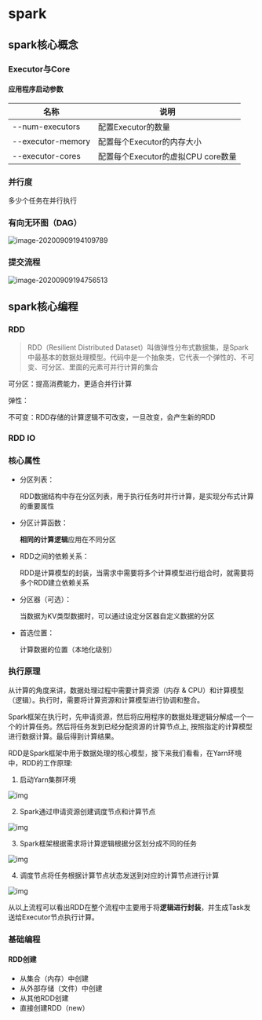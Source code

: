 # spark

## spark核心概念

### Executor与Core

#### 应用程序启动参数

| 名称              | 说明                               |
| ----------------- | ---------------------------------- |
| --num-executors   | 配置Executor的数量                 |
| --executor-memory | 配置每个Executor的内存大小         |
| --executor-cores  | 配置每个Executor的虚拟CPU core数量 |

### 并行度

多少个任务在并行执行

### 有向无环图（DAG）

![image-20200909194109789](/Users/coderlin/Documents/learning/技术总结/typorePic/spark-DAG.png)

### 提交流程

![image-20200909194756513](/Users/coderlin/Documents/learning/技术总结/typorePic/spark-提交流程.png)

## spark核心编程

### RDD

> RDD（Resilient Distributed Dataset）叫做弹性分布式数据集，是Spark中最基本的数据处理模型。代码中是一个抽象类，它代表一个弹性的、不可变、可分区、里面的元素可并行计算的集合

可分区：提高消费能力，更适合并行计算

弹性：

不可变：RDD存储的计算逻辑不可改变，一旦改变，会产生新的RDD



### RDD IO



### 核心属性

- 分区列表：

  RDD数据结构中存在分区列表，用于执行任务时并行计算，是实现分布式计算的重要属性

- 分区计算函数：

  **相同的计算逻辑**应用在不同分区

- RDD之间的依赖关系：

  RDD是计算模型的封装，当需求中需要将多个计算模型进行组合时，就需要将多个RDD建立依赖关系

- 分区器（可选）：

  当数据为KV类型数据时，可以通过设定分区器自定义数据的分区

- 首选位置：

  计算数据的位置（本地化级别）



### 执行原理

从计算的角度来讲，数据处理过程中需要计算资源（内存 & CPU）和计算模型（逻辑）。执行时，需要将计算资源和计算模型进行协调和整合。

Spark框架在执行时，先申请资源，然后将应用程序的数据处理逻辑分解成一个一个的计算任务。然后将任务发到已经分配资源的计算节点上, 按照指定的计算模型进行数据计算。最后得到计算结果。

RDD是Spark框架中用于数据处理的核心模型，接下来我们看看，在Yarn环境中，RDD的工作原理:

1) 启动Yarn集群环境

![img](file:////private/var/folders/q2/p_7s67sn2q3bb_w6qdj281xr0000gn/T/com.kingsoft.wpsoffice.mac/wps-coderlin/ksohtml/wpsVu08cN.jpg) 

2) Spark通过申请资源创建调度节点和计算节点

![img](file:////private/var/folders/q2/p_7s67sn2q3bb_w6qdj281xr0000gn/T/com.kingsoft.wpsoffice.mac/wps-coderlin/ksohtml/wps40nedk.jpg) 

3) Spark框架根据需求将计算逻辑根据分区划分成不同的任务

![img](file:////private/var/folders/q2/p_7s67sn2q3bb_w6qdj281xr0000gn/T/com.kingsoft.wpsoffice.mac/wps-coderlin/ksohtml/wps1W8t8p.jpg) 

4) 调度节点将任务根据计算节点状态发送到对应的计算节点进行计算

![img](file:////private/var/folders/q2/p_7s67sn2q3bb_w6qdj281xr0000gn/T/com.kingsoft.wpsoffice.mac/wps-coderlin/ksohtml/wpsEcJH4r.jpg) 

从以上流程可以看出RDD在整个流程中主要用于将**逻辑进行封装**，并生成Task发送给Executor节点执行计算。



### 基础编程

#### RDD创建

- 从集合（内存）中创建
- 从外部存储（文件）中创建
- 从其他RDD创建
- 直接创建RDD（new）















































